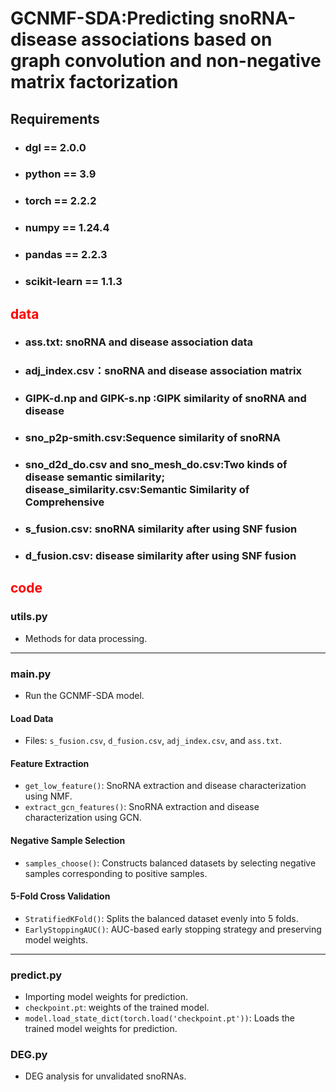 # GCNMF-SDA:Predicting snoRNA-disease associations based on graph convolution and non-negative matrix factorization

## Requirements
* ### dgl == 2.0.0
* ### python == 3.9
* ### torch == 2.2.2
* ### numpy == 1.24.4
* ### pandas == 2.2.3
* ### scikit-learn == 1.1.3

## <span style="color:red">data</span>

* ### ass.txt: snoRNA and disease association data
* ### adj_index.csv：snoRNA and disease association matrix
* ### GIPK-d.np and GIPK-s.np :GIPK similarity of snoRNA and disease

* ### sno_p2p-smith.csv:Sequence similarity of snoRNA

* ### sno_d2d_do.csv and sno_mesh_do.csv:Two kinds of disease semantic similarity; disease_similarity.csv:Semantic Similarity of Comprehensive

* ### s_fusion.csv: snoRNA similarity after using SNF fusion

* ### d_fusion.csv: disease similarity after using SNF fusion

## <span style="color:red">code </span>

###  utils.py
- Methods for data processing.

---

###  main.py
- Run the GCNMF-SDA model.

####  Load Data
- Files: `s_fusion.csv`, `d_fusion.csv`, `adj_index.csv`, and `ass.txt`.

####  Feature Extraction
- `get_low_feature()`: SnoRNA extraction and disease characterization using NMF.
- `extract_gcn_features()`: SnoRNA extraction and disease characterization using GCN.

####  Negative Sample Selection
- `samples_choose()`: Constructs balanced datasets by selecting negative samples corresponding to positive samples.

####  5-Fold Cross Validation
- `StratifiedKFold()`: Splits the balanced dataset evenly into 5 folds.
- `EarlyStoppingAUC()`: AUC-based early stopping strategy and preserving model weights.



---
### predict.py
- Importing model weights for prediction.
-  `checkpoint.pt`: weights of the trained model.
- `model.load_state_dict(torch.load('checkpoint.pt'))`: Loads the trained model weights for prediction.
###  DEG.py
- DEG analysis for unvalidated snoRNAs.
